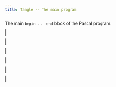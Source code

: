 ```yaml
---
title: Tangle -- The main program
---
```


<style>
object {
    border: 2px solid grey;
    width: 100%;
}
img {
    max-width: 100%;
}
</style>


The main `begin ... end` block of the Pascal program.


<object type="image/svg+xml" data="tangle-182.svg"></object>


<object type="image/svg+xml" data="tangle-183.svg"></object>


<object type="image/svg+xml" data="tangle-184.svg"></object>


<object type="image/svg+xml" data="tangle-185.svg"></object>


<object type="image/svg+xml" data="tangle-186.svg"></object>


<object type="image/svg+xml" data="tangle-187.svg"></object>


